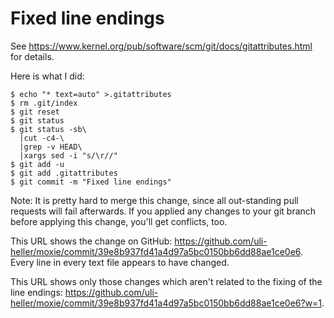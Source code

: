 # Fixed line endings

See https://www.kernel.org/pub/software/scm/git/docs/gitattributes.html
for details.

Here is what I did:

    $ echo "* text=auto" >.gitattributes
    $ rm .git/index
    $ git reset
    $ git status
    $ git status -sb\
      |cut -c4-\
      |grep -v HEAD\
      |xargs sed -i "s/\r//"
    $ git add -u
    $ git add .gitattributes
    $ git commit -m "Fixed line endings"

Note: It is pretty hard to merge this change, since all out-standing pull
requests will fail afterwards. If you applied any changes to your git branch
before applying this change, you'll get conflicts, too.

This URL shows the change on GitHub:
<https://github.com/uli-heller/moxie/commit/39e8b937fd41a4d97a5bc0150bb6dd88ae1ce0e6>.
Every line in every text file appears to have changed.

This URL shows only those changes which aren't related to the fixing of
the line endings:
<https://github.com/uli-heller/moxie/commit/39e8b937fd41a4d97a5bc0150bb6dd88ae1ce0e6?w=1>.
